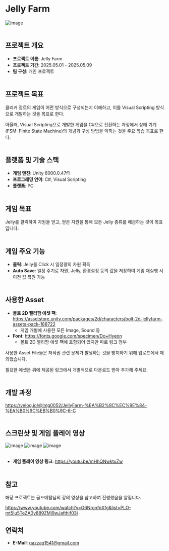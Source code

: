 # Jelly Farm
![image](https://github.com/user-attachments/assets/55736b1b-e8e0-418b-9489-431a7d75c620)
<br><br/>

## 프로젝트 개요
- **프로젝트 이름**: Jelly Farm
- **프로젝트 기간**: 2025.05.01 - 2025.05.09
- **팀 구성**: 개인 프로젝트
<br><br/>

## 프로젝트 목표
클리커 장르의 게임이 어떤 방식으로 구성되는지 이해하고, 이를 Visual Scripting 방식으로 개발하는 것을 목표로 한다.

아울러, Visual Scripting으로 개발한 게임을 C#으로 전환하는 과정에서 상태 기계(FSM: Finite State Machine)의 개념과 구성 방법을 익히는 것을 주요 학습 목표로 한다.
<br><br/>

## 플랫폼 및 기술 스택
- **게임 엔진**: Unity 6000.0.47f1
- **프로그래밍 언어**: C#, Visual Scripting
- **플랫폼**: PC
<br><br/>

## 게임 목표
Jelly를 클릭하여 자원을 얻고, 얻은 자원을 통해 모든 Jelly 종류를 해금하는 것이 목표입니다. 
<br><br/>

## 게임 주요 기능
- **클릭**: Jelly를 Click 시 일정량의 자원 획득
- **Auto Save**: 일정 주기로 자원, Jelly, 환경설정 등의 값을 저장하여 게임 재실행 시 이전 값 복원 가능
<br><br/>

## 사용한 Asset
- **볼트 2D 젤리팜 에셋 팩**: https://assetstore.unity.com/packages/2d/characters/bolt-2d-jellyfarm-assets-pack-188722
  - 게임 개발에 사용한 모든 Image, Sound 등
- **Font**: https://fonts.google.com/specimen/Do+Hyeon
  - 볼트 2D 젤리팜 에셋 팩에 포함되어 있지만 따로 링크 첨부

사용한 Asset File들은 저작권 관련 문제가 발생하는 것을 방지하기 위해 업로드에서 제외했습니다.

필요한 에셋은 위에 제공된 링크에서 개별적으로 다운로드 받아 추가해 주세요.
<br><br/>

## 개발 과정
https://velog.io/@lmg0052/JellyFarm-%EA%B2%8C%EC%9E%84-%EA%B0%9C%EB%B0%9C-6-C
<br><br/>

## 스크린샷 및 게임 플레이 영상
![image](https://github.com/user-attachments/assets/69fb650b-f27e-4412-b7b3-fc0033b39e5f)
![image](https://github.com/user-attachments/assets/9fe20dbf-e54b-40af-8086-3179787a42ab)
![image](https://github.com/user-attachments/assets/eb82847c-a5a2-4bac-884c-9fb7609607f2)
<br><br/>

- **게임 플레이 영상 링크**: https://youtu.be/mHhQNwktuZw
<br><br/>

## 참고
해당 프로젝트는 골드메탈님의 강의 영상을 참고하여 진행했음을 알립니다.

https://www.youtube.com/watch?v=G6NronfnXfg&list=PLO-mt5Iu5TeZA0y889ZMi9wJafthif03i

## 연락처
- **E-Mail**: qazzaq1541@gmail.com
